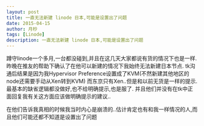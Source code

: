 ```yaml
---
layout: post
title: 一直无法新建 linode 日本,可能是设置出了问题
date: 2015-04-15
author: 月杪
tags: [Linode]
description: 一直无法新建 linode 日本,可能是设置出了问题
---
```


蹲守linode一个多月,一台都没碰到,并且在这几天大家都说有货的情况下也是一样. 
昨晚在推友的帮助下确认了在他可以新建的情况下我始终无法新建日本节点. 
tk沟通后结果是因为我Hypervisor Preference设置成了KVM(不然新建其他地区的node还需要手动从Xen转到KVM) 
而东京只有Xen..但是和以前无货是一样的提示. 
最基本的缺省逻辑都没做好,也不给明确提示,也是服了. 
并且他们并没有在tk中正面回复我有关这方面应该做明确提示的建议.. 

在他们告诉我真相的时候我当时内心是崩溃的..估计肯定也有和我一样情况的人,而且他们可能还都不知道是设置出了问题